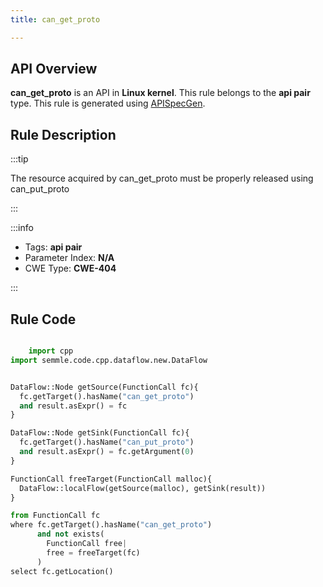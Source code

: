 ```yaml
---
title: can_get_proto

---
```



## API Overview
**can_get_proto** is an API in **Linux kernel**. This rule belongs to the **api pair** type. This rule is generated using [APISpecGen](../../tools/APISpecGen).
## Rule Description

:::tip

The resource acquired by can_get_proto must be properly released using can_put_proto

:::

:::info

- Tags: **api pair**
- Parameter Index: **N/A**
- CWE Type: **CWE-404**

:::

## Rule Code
```python

    import cpp
import semmle.code.cpp.dataflow.new.DataFlow


DataFlow::Node getSource(FunctionCall fc){
  fc.getTarget().hasName("can_get_proto")
  and result.asExpr() = fc
}

DataFlow::Node getSink(FunctionCall fc){
  fc.getTarget().hasName("can_put_proto")
  and result.asExpr() = fc.getArgument(0)
}

FunctionCall freeTarget(FunctionCall malloc){
  DataFlow::localFlow(getSource(malloc), getSink(result))
}

from FunctionCall fc
where fc.getTarget().hasName("can_get_proto")
      and not exists(
        FunctionCall free| 
        free = freeTarget(fc)
      )
select fc.getLocation()

    
```